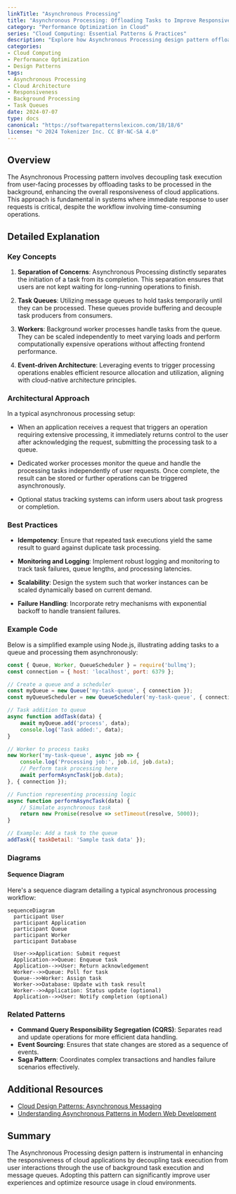 ```yaml
---
linkTitle: "Asynchronous Processing"
title: "Asynchronous Processing: Offloading Tasks to Improve Responsiveness"
category: "Performance Optimization in Cloud"
series: "Cloud Computing: Essential Patterns & Practices"
description: "Explore how Asynchronous Processing design pattern offloads background tasks to improve responsiveness in cloud applications by decoupling task execution from user-facing processes."
categories:
- Cloud Computing
- Performance Optimization
- Design Patterns
tags:
- Asynchronous Processing
- Cloud Architecture
- Responsiveness
- Background Processing
- Task Queues
date: 2024-07-07
type: docs
canonical: "https://softwarepatternslexicon.com/18/18/6"
license: "© 2024 Tokenizer Inc. CC BY-NC-SA 4.0"
---
```


## Overview

The Asynchronous Processing pattern involves decoupling task execution from user-facing processes by offloading tasks to be processed in the background, enhancing the overall responsiveness of cloud applications. This approach is fundamental in systems where immediate response to user requests is critical, despite the workflow involving time-consuming operations.

## Detailed Explanation

### Key Concepts

1. **Separation of Concerns**: Asynchronous Processing distinctly separates the initiation of a task from its completion. This separation ensures that users are not kept waiting for long-running operations to finish.
   
2. **Task Queues**: Utilizing message queues to hold tasks temporarily until they can be processed. These queues provide buffering and decouple task producers from consumers.

3. **Workers**: Background worker processes handle tasks from the queue. They can be scaled independently to meet varying loads and perform computationally expensive operations without affecting frontend performance.

4. **Event-driven Architecture**: Leveraging events to trigger processing operations enables efficient resource allocation and utilization, aligning with cloud-native architecture principles.

### Architectural Approach

In a typical asynchronous processing setup:

- When an application receives a request that triggers an operation requiring extensive processing, it immediately returns control to the user after acknowledging the request, submitting the processing task to a queue.
  
- Dedicated worker processes monitor the queue and handle the processing tasks independently of user requests. Once complete, the result can be stored or further operations can be triggered asynchronously.

- Optional status tracking systems can inform users about task progress or completion.

### Best Practices

- **Idempotency**: Ensure that repeated task executions yield the same result to guard against duplicate task processing.
  
- **Monitoring and Logging**: Implement robust logging and monitoring to track task failures, queue lengths, and processing latencies.

- **Scalability**: Design the system such that worker instances can be scaled dynamically based on current demand.

- **Failure Handling**: Incorporate retry mechanisms with exponential backoff to handle transient failures.

### Example Code

Below is a simplified example using Node.js, illustrating adding tasks to a queue and processing them asynchronously:

```javascript
const { Queue, Worker, QueueScheduler } = require('bullmq');
const connection = { host: 'localhost', port: 6379 };

// Create a queue and a scheduler
const myQueue = new Queue('my-task-queue', { connection });
const myQueueScheduler = new QueueScheduler('my-task-queue', { connection });

// Task addition to queue
async function addTask(data) {
    await myQueue.add('process', data);
    console.log('Task added:', data);
}

// Worker to process tasks
new Worker('my-task-queue', async job => {
    console.log('Processing job:', job.id, job.data);
    // Perform task processing here
    await performAsyncTask(job.data);
}, { connection });

// Function representing processing logic
async function performAsyncTask(data) {
    // Simulate asynchronous task
    return new Promise(resolve => setTimeout(resolve, 5000));
}

// Example: Add a task to the queue
addTask({ taskDetail: 'Sample task data' });
```

### Diagrams

#### Sequence Diagram

Here's a sequence diagram detailing a typical asynchronous processing workflow:

```mermaid
sequenceDiagram
  participant User
  participant Application
  participant Queue
  participant Worker
  participant Database

  User->>Application: Submit request
  Application->>Queue: Enqueue task
  Application-->>User: Return acknowledgement
  Worker-->>Queue: Poll for task
  Queue-->>Worker: Assign task
  Worker->>Database: Update with task result
  Worker-->>Application: Status update (optional)
  Application-->>User: Notify completion (optional)
```

### Related Patterns

- **Command Query Responsibility Segregation (CQRS)**: Separates read and update operations for more efficient data handling.
- **Event Sourcing**: Ensures that state changes are stored as a sequence of events.
- **Saga Pattern**: Coordinates complex transactions and handles failure scenarios effectively.

## Additional Resources

- [Cloud Design Patterns: Asynchronous Messaging](https://docs.microsoft.com/en-us/azure/architecture/patterns/asynchronous-messaging)
- [Understanding Asynchronous Patterns in Modern Web Development](https://developer.mozilla.org/en-US/docs/Learn/JavaScript/Asynchronous)

## Summary

The Asynchronous Processing design pattern is instrumental in enhancing the responsiveness of cloud applications by decoupling task execution from user interactions through the use of background task execution and message queues. Adopting this pattern can significantly improve user experiences and optimize resource usage in cloud environments.
